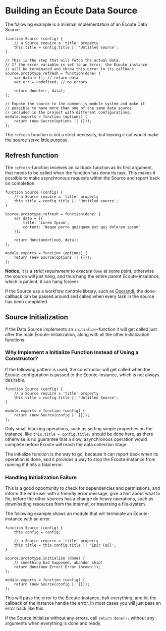 # Building an Écoute Data Source
The following example is a minimal implementation of an Écoute Data Source.

    function Source (config) {
        // a Source require a 'title' property
        this.title = config.title || 'Untitled source';
    }

    // This is the step that will fetch the actual data.
    // If the error variable is set to an Error, the Écoute instance
    // will be terminated and throw this error to its callback
    Source.prototype.refresh = function(done) {
        var data = []; // return data
        var err = undefined; // no errors

        return done(err, data);
    };

    // Expose the source to the common-js module system and make it
    // possible to have more than one of the same data source
    // included in the project with different configurations.
    module.exports = function (options) {
        return (new Source(options || {}));
    };

The `refresh` function is not a strict necessity, but leaving it out would make the source serve little purpose.


## Refresh function
The `refresh`-function receives an callback function as its first argument, that needs to be called when the function has done its task. This makes it possible to make asynchronous requests within the Source and report back on completion.

    function Source (config) {
        // a Source require a 'title' property
        this.title = config.title || 'Untitled source';
    }

    Source.prototype.refresh = function(done) {
        var data = [{
            title: 'Lorem Ipsum',
            content: 'Neque porro quisquam est qui dolorem ipsum'
        }];

        return done(undefined, data);
    };

    module.exports = function (options) {
        return (new Source(options || {}));
    };

**Notice**, it is a *strict requirement to execute `done`* at some point, otherwise the source will just hang, and thus hang the entire parent Écoute-insatance, which is patient; it can hang forever.

If the Source use a workflow controle library, such as [Operandi](https://github.com/gausby/operandi), the done-callback can be passed around and called when every task in the source has been completed.


## Source Initialization
If the Data Source implements an `initialize`-function it will get called just after the main Écoute-initialization, along with all the other initialization functions.


### Why Implement a Initialize Function Instead of Using a Constructor?
If the following pattern is used, the constructor will get called when the Écoute-configuration is passed to the Écoute-instance, which is not always desirable.

    function Source (config) {
        // a Source require a 'title' property
        this.title = config.title || 'Untitled Source';
    }

    module.exports = function (config) {
        return (new Source(config || {}));
    };

Only small blocking operations, such as setting simple properties on the instance, like `this.title = config.title;` should be done here, as there otherwise is no guarantee that a slow, asynchronous operation would complete before Écoute will reach the data collection stage.

The initialize function is the way to go, because it can report back when its operation is done, and it provides a way to stop the Écoute-instance from running if it hits a fatal error.


### Handling Initialization Failure
This is a good opportunity to check for dependencies and permissions, and inform the end-user with a friendly error message, give a hint about what to fix, before the other sources has a change do heavy operations, such as downloading resources from the internet, or traversing a file-system.

The following example shows an module that will terminate an Écoute-instance with an error.

    function Source (config) {
        this.config = config;

        // a Source require a 'title' property
        this.title = this.config.title || 'Epic Fail';
    }

    Source.prototype.initialize (done) {
        // something bad happened, abandon ship!
        return done(new Error('Error thrown'));
    };

    module.exports = function (config) {
        return (new Source(config || {}));
    };

This will pass the error to the Écoute-instance, halt everything, and let the callback of the instance handle the error. In most cases you will just pass an error back like this.

If the Source initialize without any errors, call `return done();` without any arguments when everything is done and ready.

